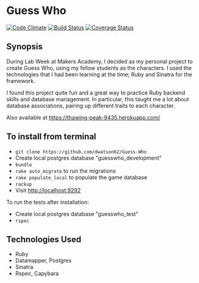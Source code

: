 Guess Who
=======================

[![Code Climate](https://codeclimate.com/github/dwatson62/Guess-Who/badges/gpa.svg)](https://codeclimate.com/github/dwatson62/Guess-Who) [![Build Status](https://travis-ci.org/dwatson62/Guess-Who.svg?branch=master)](https://travis-ci.org/dwatson62/Guess-Who) [![Coverage Status](https://coveralls.io/repos/dwatson62/Guess-Who/badge.svg?branch=master&service=github)](https://coveralls.io/github/dwatson62/Guess-Who?branch=master)

## Synopsis

During Lab Week at Makers Academy, I decided as my personal project to create Guess Who, using my fellow students as the characters. I used the technologies that I had been learning at the time; Ruby and Sinatra for the framework.

I found this project quite fun and a great way to practice Ruby backend skills and database management. In particular, this taught me a lot about database associations, pairing up different traits to each character.

Also available at https://thawing-peak-9435.herokuapp.com/

## To install from terminal

- ``` git clone https://github.com/dwatson62/Guess-Who ```
- Create local postgres database "guesswho_development"
- ``` bundle ```
- ``` rake auto_migrate ``` to run the migrations
- ```rake populate_local``` to populate the game database
- ```rackup```
- Visit [http://localhost:9292](http://localhost:9292)

To run the tests after installation:

- Create local postgres database "guesswho_test"
- ```rspec```

## Technologies Used

- Ruby
- Datamapper, Postgres
- Sinatra
- Rspec, Capybara
